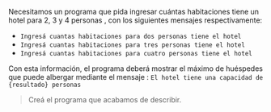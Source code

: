 Necesitamos un programa que pida ingresar cuántas habitaciones tiene un hotel para 2, 3 y 4 personas , con los siguientes mensajes respectivamente:

* `Ingresá cuantas habitaciones para dos personas tiene el hotel`
* `Ingresá cuantas habitaciones para tres personas tiene el hotel`
* `Ingresá cuantas habitaciones para cuatro personas tiene el hotel`

Con esta información, el programa deberá mostrar el máximo de huéspedes que puede albergar mediante el mensaje : `El hotel tiene una capacidad de {resultado} personas`

> Creá el programa que acabamos de describir.

<style>
  .mu-browser {
    display: none;
  }
</style>